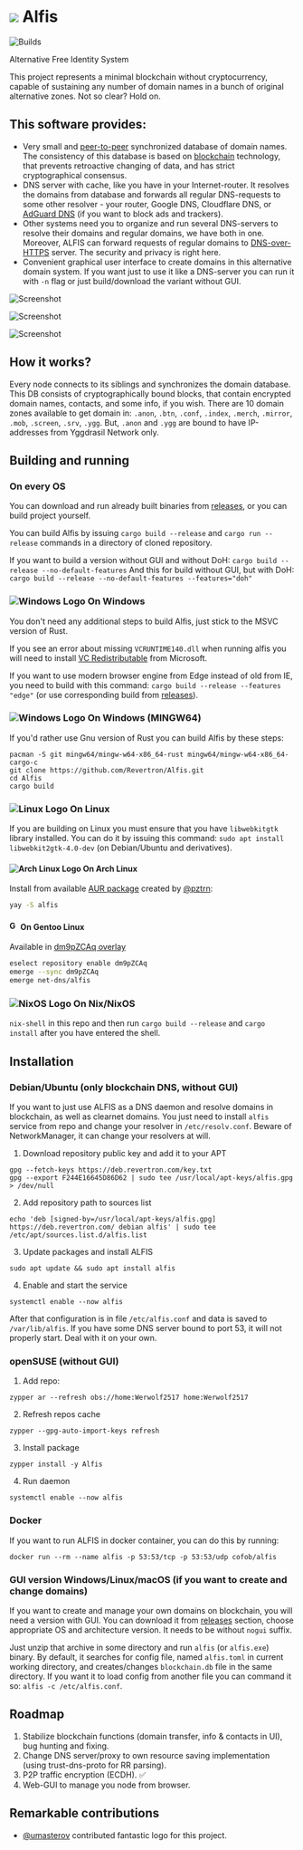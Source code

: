 # ![](/img/logo/32px.png) Alfis

![Builds](https://github.com/Revertron/Alfis/actions/workflows/rust_build_and_test.yml/badge.svg)

Alternative Free Identity System

This project represents a minimal blockchain without cryptocurrency, capable of sustaining any number of domain names in a bunch of original alternative zones.
Not so clear? Hold on.

## This software provides:
- Very small and [peer-to-peer](https://en.wikipedia.org/wiki/Peer-to-peer) synchronized database of domain names.
The consistency of this database is based on [blockchain](https://en.wikipedia.org/wiki/Blockchain) technology, that prevents retroactive changing of data, and has strict cryptographical consensus.
- DNS server with cache, like you have in your Internet-router. It resolves the domains from database and forwards all regular DNS-requests to some other resolver - your router, Google DNS, Cloudflare DNS, or [AdGuard DNS](https://dns.adguard.com/) (if you want to block ads and trackers).
- Other systems need you to organize and run several DNS-servers to resolve their domains and regular domains, we have both in one.
Moreover, ALFIS can forward requests of regular domains to [DNS-over-HTTPS](https://en.wikipedia.org/wiki/DNS_over_HTTPS) server. The security and privacy is right here.
- Convenient graphical user interface to create domains in this alternative domain system. If you want just to use it like a DNS-server you can run it with `-n` flag or just build/download the variant without GUI.


![Screenshot](img/keys.png)

![Screenshot](img/domains2.png)

![Screenshot](img/domains.png)

## How it works?
Every node connects to its siblings and synchronizes the domain database.
This DB consists of cryptographically bound blocks, that contain encrypted domain names, contacts, and some info, if you wish.
There are 10 domain zones available to get domain in:
`.anon`, `.btn`, `.conf`, `.index`, `.merch`, `.mirror`, `.mob`, `.screen`, `.srv`, `.ygg`.
But, `.anon` and `.ygg` are bound to have IP-addresses from Yggdrasil Network only.

## Building and running

### On every OS
You can download and run already built binaries from [releases](https://github.com/Revertron/Alfis/releases), or you can build project yourself.

You can build Alfis by issuing `cargo build --release` and `cargo run --release` commands in a directory of cloned repository.

If you want to build a version without GUI and without DoH:
`cargo build --release --no-default-features`
And this for build without GUI, but with DoH:
`cargo build --release --no-default-features --features="doh"`

### ![Windows Logo](/img/windows.svg) On Windows
You don't need any additional steps to build Alfis, just stick to the MSVC version of Rust.

If you see an error about missing `VCRUNTIME140.dll` when running alfis you will need to install [VC Redistributable](https://www.microsoft.com/en-us/download/details.aspx?id=52685) from Microsoft.

If you want to use modern browser engine from Edge instead of old from IE, you need to build with this command: `cargo build --release --features "edge"` (or use corresponding build from [releases](https://github.com/Revertron/Alfis/releases)).

### ![Windows Logo](/img/windows.svg) On Windows (MINGW64)
If you'd rather use Gnu version of Rust you can build Alfis by these steps:
```
pacman -S git mingw64/mingw-w64-x86_64-rust mingw64/mingw-w64-x86_64-cargo-c
git clone https://github.com/Revertron/Alfis.git
cd Alfis
cargo build
```

### ![Linux Logo](/img/linux.svg) On Linux
If you are building on Linux you must ensure that you have `libwebkitgtk` library installed.
You can do it by issuing this command: `sudo apt install libwebkit2gtk-4.0-dev` (on Debian/Ubuntu and derivatives).

#### ![Arch Linux Logo](/img/archlinux.svg) On Arch Linux

Install from available [AUR package](https://aur.archlinux.org/packages/alfis) created by [@pztrn](https://github.com/pztrn):

```sh
yay -S alfis
```

####  <img src="https://www.gentoo.org/assets/img/logo/icon-192.png" alt="Gentoo Logo" width=16 height=16> On Gentoo Linux

Available in [dm9pZCAq overlay](https://github.com/gentoo-mirror/dm9pZCAq)
```sh
eselect repository enable dm9pZCAq
emerge --sync dm9pZCAq
emerge net-dns/alfis
```

### ![NixOS Logo](https://nixos.org/favicon.ico) On Nix/NixOS
`nix-shell` in this repo and then run `cargo build --release` and `cargo install` after you have entered the shell.

## Installation

### Debian/Ubuntu (only blockchain DNS, without GUI)
If you want to just use ALFIS as a DNS daemon and resolve domains in blockchain, as well as clearnet domains.
You just need to install `alfis` service from repo and change your resolver in `/etc/resolv.conf`.
Beware of NetworkManager, it can change your resolvers at will.

1. Download repository public key and add it to your APT
```
gpg --fetch-keys https://deb.revertron.com/key.txt
gpg --export F244E16645D86D62 | sudo tee /usr/local/apt-keys/alfis.gpg > /dev/null
```
2. Add repository path to sources list
```
echo 'deb [signed-by=/usr/local/apt-keys/alfis.gpg] https://deb.revertron.com/ debian alfis' | sudo tee /etc/apt/sources.list.d/alfis.list
```
3. Update packages and install ALFIS
```
sudo apt update && sudo apt install alfis
```
4. Enable and start the service
```
systemctl enable --now alfis
```
After that configuration is in file `/etc/alfis.conf` and data is saved to `/var/lib/alfis`.
If you have some DNS server bound to port 53, it will not properly start. Deal with it on your own.

### openSUSE (without GUI)
1. Add repo:
```
zypper ar --refresh obs://home:Werwolf2517 home:Werwolf2517
```
2. Refresh repos cache
```
zypper --gpg-auto-import-keys refresh
```
3. Install package
```
zypper install -y Alfis
```
4. Run daemon
```
systemctl enable --now alfis
```
### Docker
If you want to run ALFIS in docker container, you can do this by running:
```shell
docker run --rm --name alfis -p 53:53/tcp -p 53:53/udp cofob/alfis
```

### GUI version Windows/Linux/macOS (if you want to create and change domains)
If you want to create and manage your own domains on blockchain, you will need a version with GUI.
You can download it from [releases](https://github.com/Revertron/Alfis/releases) section, choose appropriate OS and architecture version.
It needs to be without `nogui` suffix.

Just unzip that archive in some directory and run `alfis` (or `alfis.exe`) binary.
By default, it searches for config file, named `alfis.toml` in current working directory, and creates/changes `blockchain.db` file in the same directory.
If you want it to load config from another file you can command it so: `alfis -c /etc/alfis.conf`.

## Roadmap
1. Stabilize blockchain functions (domain transfer, info & contacts in UI), bug hunting and fixing.
2. Change DNS server/proxy to own resource saving implementation (using trust-dns-proto for RR parsing).
3. P2P traffic encryption (ECDH). ✅
4. Web-GUI to manage you node from browser.

## Remarkable contributions
* [@umasterov](https://github.com/umasterov) contributed fantastic logo for this project.
